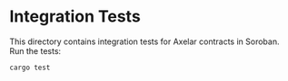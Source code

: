 # Integration Tests

This directory contains integration tests for Axelar contracts in Soroban. Run the tests:

`cargo test`
